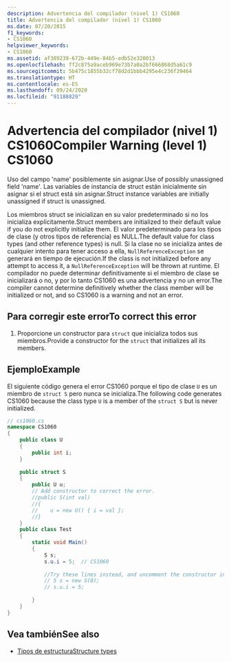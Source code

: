 ```yaml
---
description: Advertencia del compilador (nivel 1) CS1060
title: Advertencia del compilador (nivel 1) CS1060
ms.date: 07/20/2015
f1_keywords:
- CS1060
helpviewer_keywords:
- CS1060
ms.assetid: af389239-672b-449e-84b5-edb52e320013
ms.openlocfilehash: ff2c875a9aceb969e73b7a0a2bf666868d5a61c9
ms.sourcegitcommit: 5b475c1855b32cf78d2d1bbb4295e4c236f39464
ms.translationtype: HT
ms.contentlocale: es-ES
ms.lasthandoff: 09/24/2020
ms.locfileid: "91188829"
---
```

# <a name="compiler-warning-level-1-cs1060"></a><span data-ttu-id="23fd9-103">Advertencia del compilador (nivel 1) CS1060</span><span class="sxs-lookup"><span data-stu-id="23fd9-103">Compiler Warning (level 1) CS1060</span></span>

<span data-ttu-id="23fd9-104">Uso del campo 'name' posiblemente sin asignar.</span><span class="sxs-lookup"><span data-stu-id="23fd9-104">Use of possibly unassigned field 'name'.</span></span> <span data-ttu-id="23fd9-105">Las variables de instancia de struct están inicialmente sin asignar si el struct está sin asignar.</span><span class="sxs-lookup"><span data-stu-id="23fd9-105">Struct instance variables are initially unassigned if struct is unassigned.</span></span>  
  
 <span data-ttu-id="23fd9-106">Los miembros struct se inicializan en su valor predeterminado si no los inicializa explícitamente.</span><span class="sxs-lookup"><span data-stu-id="23fd9-106">Struct members are initialized to their default value if you do not explicitly initialize them.</span></span> <span data-ttu-id="23fd9-107">El valor predeterminado para los tipos de clase (y otros tipos de referencia) es NULL.</span><span class="sxs-lookup"><span data-stu-id="23fd9-107">The default value for class types (and other reference types) is null.</span></span> <span data-ttu-id="23fd9-108">Si la clase no se inicializa antes de cualquier intento para tener acceso a ella, `NullReferenceException` se generará en tiempo de ejecución.</span><span class="sxs-lookup"><span data-stu-id="23fd9-108">If the class is not initialized before any attempt to access it, a `NullReferenceException` will be thrown at runtime.</span></span> <span data-ttu-id="23fd9-109">El compilador no puede determinar definitivamente si el miembro de clase se inicializará o no, y por lo tanto CS1060 es una advertencia y no un error.</span><span class="sxs-lookup"><span data-stu-id="23fd9-109">The compiler cannot determine definitively whether the class member will be initialized or not, and so CS1060 is a warning and not an error.</span></span>  
  
## <a name="to-correct-this-error"></a><span data-ttu-id="23fd9-110">Para corregir este error</span><span class="sxs-lookup"><span data-stu-id="23fd9-110">To correct this error</span></span>  
  
1. <span data-ttu-id="23fd9-111">Proporcione un constructor para `struct` que inicializa todos sus miembros.</span><span class="sxs-lookup"><span data-stu-id="23fd9-111">Provide a constructor for the `struct` that initializes all its members.</span></span>  
  
## <a name="example"></a><span data-ttu-id="23fd9-112">Ejemplo</span><span class="sxs-lookup"><span data-stu-id="23fd9-112">Example</span></span>  

 <span data-ttu-id="23fd9-113">El siguiente código genera el error CS1060 porque el tipo de clase `U` es un miembro de `struct S` pero nunca se inicializa.</span><span class="sxs-lookup"><span data-stu-id="23fd9-113">The following code generates CS1060 because the class type `U` is a member of the `struct S` but is never initialized.</span></span>  
  
```csharp  
// cs1060.cs  
namespace CS1060  
{
    public class U  
    {  
        public int i;  
    }  
  
    public struct S  
    {  
        public U u;  
        // Add constructor to correct the error.  
        //public S(int val)  
        //{  
        //    u = new U() { i = val };  
        //}  
    }  
    public class Test  
    {  
        static void Main()  
        {  
            S s;  
            s.u.i = 5;  // CS1060  
  
            //Try these lines instead, and uncomment the constructor in S  
            // S s = new S(0);  
            // s.u.i = 5;  
  
        }  
    }
}  
```  
  
## <a name="see-also"></a><span data-ttu-id="23fd9-114">Vea también</span><span class="sxs-lookup"><span data-stu-id="23fd9-114">See also</span></span>

- [<span data-ttu-id="23fd9-115">Tipos de estructura</span><span class="sxs-lookup"><span data-stu-id="23fd9-115">Structure types</span></span>](../builtin-types/struct.md)
